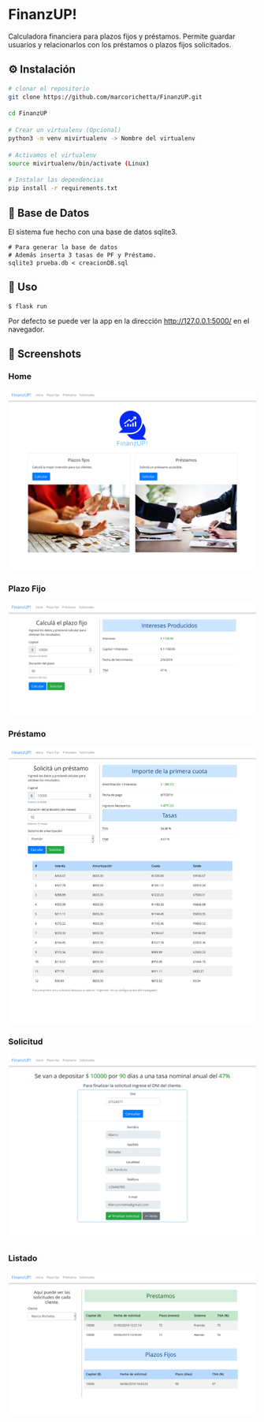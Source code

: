 # FinanzUP!
Calculadora financiera para plazos fijos y préstamos.
Permite guardar usuarios y relacionarlos con los préstamos o plazos fijos solicitados.

## :gear: Instalación

```bash
# clonar el repositorio
git clone https://github.com/marcorichetta/FinanzUP.git

cd FinanzUP

# Crear un virtualenv (Opcional)
python3 -m venv mivirtualenv -> Nombre del virtualenv

# Activamos el virtualenv
source mivirtualenv/bin/activate (Linux)

# Instalar las dependencias
pip install -r requirements.txt
```
## :floppy_disk: Base de Datos
El sistema fue hecho con una base de datos sqlite3.
```
# Para generar la base de datos
# Además inserta 3 tasas de PF y Préstamo.
sqlite3 prueba.db < creacionDB.sql
```
## :hammer: Uso
```
$ flask run
```
Por defecto se puede ver la app en la dirección http://127.0.0.1:5000/ en el navegador.

## :tada: Screenshots

### Home
![Home](./static/screenshots/Inicio.png)

### Plazo Fijo
![Plazo Fijo](./static/screenshots/PlazoFijo.png)

### Préstamo
![Préstamo](./static/screenshots/Prestamo.png)

### Solicitud
![Solicitud](./static/screenshots/Solicitud.png)

### Listado
![Listado](./static/screenshots/Listado.png)